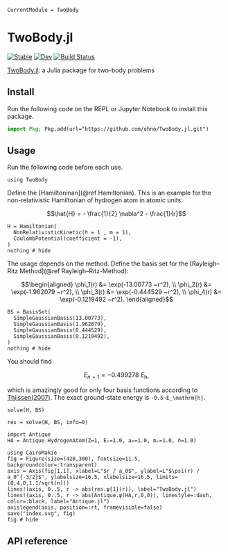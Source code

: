 ```@meta
CurrentModule = TwoBody
```

# TwoBody.jl

[![Stable](https://img.shields.io/badge/docs-stable-blue.svg)](https://ohno.github.io/TwoBody.jl/stable) [![Dev](https://img.shields.io/badge/docs-dev-blue.svg)](https://ohno.github.io/TwoBody.jl/dev) [![Build Status](https://github.com/ohno/TwoBody.jl/workflows/CI/badge.svg)](https://github.com/ohno/TwoBody.jl/actions)

[TwoBody.jl](https://github.com/ohno/TwoBody.jl): a Julia package for two-body problems

## Install

Run the following code on the REPL or Jupyter Notebook to install this package.

```julia
import Pkg; Pkg.add(url="https://github.com/ohno/TwoBody.jl.git")
```

## Usage

Run the following code before each use.
```@example index
using TwoBody
```

Define the [Hamiltoninan](@ref Hamiltonian). This is an example for the non-relativistic Hamiltonian of hydrogen atom in atomic units:
```math
\hat{H} = 
- \frac{1}{2} \nabla^2
- \frac{1}{r}
```
```@example index
H = Hamiltonian(
  NonRelativisticKinetic(ℏ = 1 , m = 1),
  CoulombPotential(coefficient = -1),
)
nothing # hide
```

The usage depends on the method. Define the basis set for the [Rayleigh–Ritz Method](@ref Rayleigh–Ritz-Method):
```math
\begin{aligned}
  \phi_1(r) &= \exp(-13.00773 ~r^2), \\
  \phi_2(r) &= \exp(-1.962079 ~r^2), \\
  \phi_3(r) &= \exp(-0.444529 ~r^2), \\
  \phi_4(r) &= \exp(-0.1219492 ~r^2).
\end{aligned}
```
```@example index
BS = BasisSet(
  SimpleGaussianBasis(13.00773),
  SimpleGaussianBasis(1.962079),
  SimpleGaussianBasis(0.444529),
  SimpleGaussianBasis(0.1219492),
)
nothing # hide
```

You should find
```math
E_{n=1} = -0.499278~E_\mathrm{h},
```
which is amazingly good for only four basis functions according to [Thijssen(2007)](https://doi.org/10.1017/CBO9781139171397). The exact ground-state energy is ``-0.5~E_\mathrm{h}``.

```@repl index
solve(H, BS)
```

```@example index
res = solve(H, BS, info=0)

import Antique
HA = Antique.HydrogenAtom(Z=1, Eₕ=1.0, a₀=1.0, mₑ=1.0, ℏ=1.0)

using CairoMakie
fig = Figure(size=(420,300), fontsize=11.5, backgroundcolor=:transparent)
axis = Axis(fig[1,1], xlabel=L"$r / a_0$", ylabel=L"$\psi(r) / a_0^{-3/2}$", ylabelsize=16.5, xlabelsize=16.5, limits=(0,4,0,1.1/sqrt(π)))
lines!(axis, 0..5, r -> abs(res.ψ[1](r)), label="TwoBody.jl")
lines!(axis, 0..5, r -> abs(Antique.ψ(HA,r,0,0)), linestyle=:dash, color=:black, label="Antique.jl")
axislegend(axis, position=:rt, framevisible=false)
save("index.svg", fig)
fig # hide
```

## API reference

```@index
```
